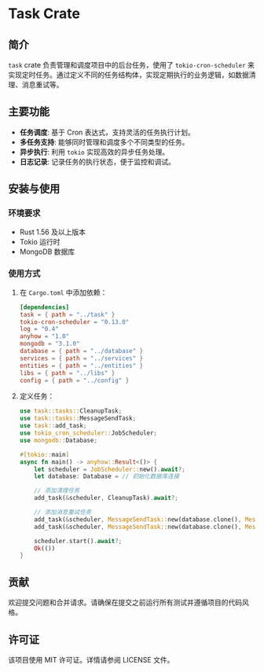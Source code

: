 # Task Crate

## 简介

`task` crate 负责管理和调度项目中的后台任务，使用了 `tokio-cron-scheduler` 来实现定时任务。通过定义不同的任务结构体，实现定期执行的业务逻辑，如数据清理、消息重试等。

## 主要功能

- **任务调度**: 基于 Cron 表达式，支持灵活的任务执行计划。
- **多任务支持**: 能够同时管理和调度多个不同类型的任务。
- **异步执行**: 利用 `tokio` 实现高效的异步任务处理。
- **日志记录**: 记录任务的执行状态，便于监控和调试。

## 安装与使用

### 环境要求

- Rust 1.56 及以上版本
- Tokio 运行时
- MongoDB 数据库

### 使用方式

1. 在 `Cargo.toml` 中添加依赖：
    ```toml
    [dependencies]
    task = { path = "../task" }
    tokio-cron-scheduler = "0.13.0"
    log = "0.4"
    anyhow = "1.0"
    mongodb = "3.1.0"
    database = { path = "../database" }
    services = { path = "../services" }
    entities = { path = "../entities" }
    libs = { path = "../libs" }
    config = { path = "../config" }
    ```

2. 定义任务：
    ```rust
    use task::tasks::CleanupTask;
    use task::tasks::MessageSendTask;
    use task::add_task;
    use tokio_cron_scheduler::JobScheduler;
    use mongodb::Database;

    #[tokio::main]
    async fn main() -> anyhow::Result<()> {
        let scheduler = JobScheduler::new().await?;
        let database: Database = // 初始化数据库连接

        // 添加清理任务
        add_task(&scheduler, CleanupTask).await?;

        // 添加消息重试任务
        add_task(&scheduler, MessageSendTask::new(database.clone(), MessageType::Failed)).await?;
        add_task(&scheduler, MessageSendTask::new(database.clone(), MessageType::UnSent)).await?;

        scheduler.start().await?;
        Ok(())
    }
    ```

## 贡献

欢迎提交问题和合并请求。请确保在提交之前运行所有测试并遵循项目的代码风格。

## 许可证

该项目使用 MIT 许可证。详情请参阅 LICENSE 文件。 